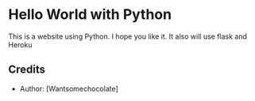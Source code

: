 Hello World with Python
==========================

This is a website using Python.  I hope you like it.
It also will use flask
and Heroku

Credits
--------------------------
* Author: [Wantsomechocolate]
